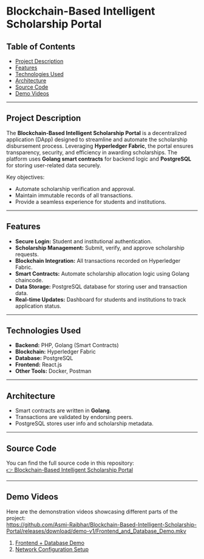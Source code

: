 # Blockchain-Based Intelligent Scholarship Portal

## Table of Contents
- [Project Description](#project-description)
- [Features](#features)
- [Technologies Used](#technologies-used)
- [Architecture](#architecture)
- [Source Code](#source-code)
- [Demo Videos](#demo-videos)

---

## Project Description
The **Blockchain-Based Intelligent Scholarship Portal** is a decentralized application (DApp) designed to streamline and automate the scholarship disbursement process. Leveraging **Hyperledger Fabric**, the portal ensures transparency, security, and efficiency in awarding scholarships. The platform uses **Golang smart contracts** for backend logic and **PostgreSQL** for storing user-related data securely.

Key objectives:
- Automate scholarship verification and approval.
- Maintain immutable records of all transactions.
- Provide a seamless experience for students and institutions.

---

## Features
- **Secure Login:** Student and institutional authentication.
- **Scholarship Management:** Submit, verify, and approve scholarship requests.
- **Blockchain Integration:** All transactions recorded on Hyperledger Fabric.
- **Smart Contracts:** Automate scholarship allocation logic using Golang chaincode.
- **Data Storage:** PostgreSQL database for storing user and transaction data.
- **Real-time Updates:** Dashboard for students and institutions to track application status.

---

## Technologies Used
- **Backend:** PHP, Golang (Smart Contracts)
- **Blockchain:** Hyperledger Fabric
- **Database:** PostgreSQL
- **Frontend:** React.js
- **Other Tools:** Docker, Postman

---

## Architecture
- Smart contracts are written in **Golang**.
- Transactions are validated by endorsing peers.
- PostgreSQL stores user info and scholarship metadata.

---

## Source Code
You can find the full source code in this repository:  
[👉 Blockchain-Based Intelligent Scholarship Portal](https://github.com/Asmi-Rajbhar/Blockchain-Based-Intelligent-Scholarship-Portal)

---

## Demo Videos

Here are the demonstration videos showcasing different parts of the project:  
https://github.com/Asmi-Rajbhar/Blockchain-Based-Intelligent-Scholarship-Portal/releases/download/demo-v1/Frontend_and_Database_Demo.mkv
1. [Frontend + Database Demo](https://github.com/Asmi-Rajbhar/Blockchain-Based-Intelligent-Scholarship-Portal/releases/download/demo-v1/Frontend_and_Database_Demo.mkv)  
2. [Network Configuration Setup](https://github.com/Asmi-Rajbhar/Blockchain-Based-Intelligent-Scholarship-Portal/releases/download/demo-v1/Network_Configuration_Setup.mkv)  
